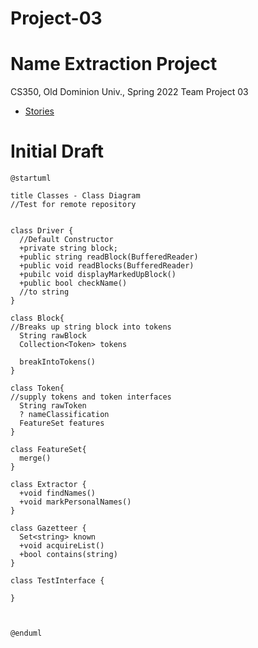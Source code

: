 # Project-03
# Name Extraction Project
CS350, Old Dominion Univ., Spring 2022
Team Project 03
* [Stories](https://trello.com/b/4WNrLBWO/cs-350-group-project)
# Initial Draft
```
@startuml

title Classes - Class Diagram
//Test for remote repository


class Driver {
  //Default Constructor
  +private string block; 
  +public string readBlock(BufferedReader)
  +public void readBlocks(BufferedReader)
  +pubilc void displayMarkedUpBlock()
  +public bool checkName()
  //to string 
}

class Block{
//Breaks up string block into tokens 
  String rawBlock
  Collection<Token> tokens
  
  breakIntoTokens()
}

class Token{
//supply tokens and token interfaces 
  String rawToken
  ? nameClassification
  FeatureSet features
}

class FeatureSet{
  merge()
}

class Extractor {
  +void findNames()
  +void markPersonalNames()
}

class Gazetteer {
  Set<string> known
  +void acquireList()
  +bool contains(string)
}

class TestInterface {
  
}



@enduml
```
